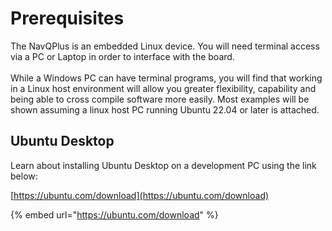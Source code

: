 # Prerequisites

The NavQPlus is an embedded Linux device. You will need terminal access via a PC or Laptop in order to interface with the board. \
\
While a Windows PC can have terminal programs, you will find that working in a Linux host environment will allow you greater flexibility, capability and being able to cross compile software more easily. Most examples will be shown assuming a linux host PC running Ubuntu 22.04 or later is attached. &#x20;

## Ubuntu Desktop

Learn about installing Ubuntu Desktop on a development PC using the link below:&#x20;

[https://ubuntu.com/download](https://ubuntu.com/download)

{% embed url="https://ubuntu.com/download" %}

&#x20;

